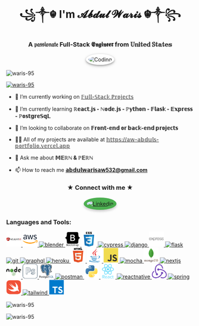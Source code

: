 <h1 align="center">꧁༒☬ I'm 𝓐𝓫𝓭𝓾𝓵 𝓦𝓪𝓻𝓲𝓼 ☬༒꧂</h1>
<h3 align="center">A 𝔭𝔞𝔰𝔰𝔦𝔬𝔫𝔞𝔱𝔢 Full-Stack 𝕰𝖓𝖌𝖎𝖓𝖊𝖊𝖗 from 𝕌𝕟𝕚𝕥𝕖𝕕 𝕊𝕥𝕒𝕥𝕖𝕤</h3>


<!-- Super fancy styled image -->
<div align="center">
  <img src="https://ardas-it.com/uploads/images/blogs/giph.gif" alt="Coding" style="border-radius: 50%; border: 6px solid #ffffff; box-shadow: 0 2px 5px rgba(0, 0, 0, 0.3), 0 3px 10px rgba(0, 0, 0, 0.2); width: 250px; filter: grayscale(30%);">
</div>


<p align="left"> <img src="https://komarev.com/ghpvc/?username=waris-95&label=Profile%20views&color=0e75b6&style=flat-square" alt="waris-95" /> </p>

<p align="left"> <a href="https://github.com/ryo-ma/github-profile-trophy"><img src="https://github-profile-trophy.vercel.app/?username=waris-95&theme=onedark" alt="waris-95" /></a> </p>

- 🔭 I’m currently working on [𝔽𝕦𝕝𝕝-𝕊𝕥𝕒𝕔𝕜 ℙ𝕣𝕠𝕛𝕖𝕔𝕥𝕤](https://econ-landing-page.vercel.app)

- 🌱 I’m currently learning **ℝ𝕖𝕒𝕔𝕥.𝕛𝕤 - ℕ𝕠𝕕𝕖.𝕛𝕤 - ℙ𝕪𝕥𝕙𝕠𝕟 - 𝔽𝕝𝕒𝕤𝕜 - 𝔼𝕩𝕡𝕣𝕖𝕤𝕤 - ℙ𝕠𝕤𝕥𝕘𝕣𝕖𝕊𝕢𝕃**

- 👯 I’m looking to collaborate on **𝔽𝕣𝕠𝕟𝕥-𝕖𝕟𝕕 𝕠𝕣 𝕓𝕒𝕔𝕜-𝕖𝕟𝕕 𝕡𝕣𝕠𝕛𝕖𝕔𝕥𝕤**

- 👨‍💻 All of my projects are available at [𝕙𝕥𝕥𝕡𝕤://𝕒𝕨-𝕒𝕓𝕕𝕦𝕝𝕤-𝕡𝕠𝕣𝕥𝕗𝕠𝕝𝕚𝕠.𝕧𝕖𝕣𝕔𝕖𝕝.𝕒𝕡𝕡](https://aw-abduls-portfolio.vercel.app)

- 💬 Ask me about **𝕄𝔼ℝℕ & ℙ𝔼ℝℕ**

- 📫 How to reach me **𝕒𝕓𝕕𝕦𝕝𝕨𝕒𝕣𝕚𝕤𝕒𝕨532@gmail.com**


<h3 align="center">★ Connect with me ★</h3>
<p align="center">
  <a href="https://linkedin.com/in/abdul waris" target="_blank" rel="noopener noreferrer">
    <img src="https://raw.githubusercontent.com/rahuldkjain/github-profile-readme-generator/master/src/images/icons/Social/linked-in-alt.svg" alt="Linkedin" height="40" width="40" style="border-radius: 50%; border: 3px solid #4CAF50; padding: 5px; background-color: #4CAF50; box-shadow: 0 4px 6px rgba(0, 0, 0, 0.2);">
  </a>
</p>


<h3 align="left">Languages and Tools:</h3>
<p align="left"> <a href="https://angular.io" target="_blank" rel="noreferrer"> <img src="https://raw.githubusercontent.com/devicons/devicon/master/icons/angularjs/angularjs-original-wordmark.svg" alt="angularjs" width="40" height="40"/> </a> <a href="https://aws.amazon.com" target="_blank" rel="noreferrer"> <img src="https://raw.githubusercontent.com/devicons/devicon/master/icons/amazonwebservices/amazonwebservices-original-wordmark.svg" alt="aws" width="40" height="40"/> </a> <a href="https://www.blender.org/" target="_blank" rel="noreferrer"> <img src="https://download.blender.org/branding/community/blender_community_badge_white.svg" alt="blender" width="40" height="40"/> </a> <a href="https://getbootstrap.com" target="_blank" rel="noreferrer"> <img src="https://raw.githubusercontent.com/devicons/devicon/master/icons/bootstrap/bootstrap-plain-wordmark.svg" alt="bootstrap" width="40" height="40"/> </a> <a href="https://www.w3schools.com/css/" target="_blank" rel="noreferrer"> <img src="https://raw.githubusercontent.com/devicons/devicon/master/icons/css3/css3-original-wordmark.svg" alt="css3" width="40" height="40"/> </a> <a href="https://www.cypress.io" target="_blank" rel="noreferrer"> <img src="https://raw.githubusercontent.com/simple-icons/simple-icons/6e46ec1fc23b60c8fd0d2f2ff46db82e16dbd75f/icons/cypress.svg" alt="cypress" width="40" height="40"/> </a> <a href="https://www.djangoproject.com/" target="_blank" rel="noreferrer"> <img src="https://cdn.worldvectorlogo.com/logos/django.svg" alt="django" width="40" height="40"/> </a> <a href="https://expressjs.com" target="_blank" rel="noreferrer"> <img src="https://raw.githubusercontent.com/devicons/devicon/master/icons/express/express-original-wordmark.svg" alt="express" width="40" height="40"/> </a> <a href="https://flask.palletsprojects.com/" target="_blank" rel="noreferrer"> <img src="https://www.vectorlogo.zone/logos/pocoo_flask/pocoo_flask-icon.svg" alt="flask" width="40" height="40"/> </a> <a href="https://git-scm.com/" target="_blank" rel="noreferrer"> <img src="https://www.vectorlogo.zone/logos/git-scm/git-scm-icon.svg" alt="git" width="40" height="40"/> </a> <a href="https://graphql.org" target="_blank" rel="noreferrer"> <img src="https://www.vectorlogo.zone/logos/graphql/graphql-icon.svg" alt="graphql" width="40" height="40"/> </a> <a href="https://heroku.com" target="_blank" rel="noreferrer"> <img src="https://www.vectorlogo.zone/logos/heroku/heroku-icon.svg" alt="heroku" width="40" height="40"/> </a> <a href="https://www.w3.org/html/" target="_blank" rel="noreferrer"> <img src="https://raw.githubusercontent.com/devicons/devicon/master/icons/html5/html5-original-wordmark.svg" alt="html5" width="40" height="40"/> </a> <a href="https://www.java.com" target="_blank" rel="noreferrer"> <img src="https://raw.githubusercontent.com/devicons/devicon/master/icons/java/java-original.svg" alt="java" width="40" height="40"/> </a> <a href="https://developer.mozilla.org/en-US/docs/Web/JavaScript" target="_blank" rel="noreferrer"> <img src="https://raw.githubusercontent.com/devicons/devicon/master/icons/javascript/javascript-original.svg" alt="javascript" width="40" height="40"/> </a> <a href="https://mochajs.org" target="_blank" rel="noreferrer"> <img src="https://www.vectorlogo.zone/logos/mochajs/mochajs-icon.svg" alt="mocha" width="40" height="40"/> </a> <a href="https://www.mongodb.com/" target="_blank" rel="noreferrer"> <img src="https://raw.githubusercontent.com/devicons/devicon/master/icons/mongodb/mongodb-original-wordmark.svg" alt="mongodb" width="40" height="40"/> </a> <a href="https://nextjs.org/" target="_blank" rel="noreferrer"> <img src="https://cdn.worldvectorlogo.com/logos/nextjs-2.svg" alt="nextjs" width="40" height="40"/> </a> <a href="https://nodejs.org" target="_blank" rel="noreferrer"> <img src="https://raw.githubusercontent.com/devicons/devicon/master/icons/nodejs/nodejs-original-wordmark.svg" alt="nodejs" width="40" height="40"/> </a> <a href="https://www.photoshop.com/en" target="_blank" rel="noreferrer"> <img src="https://raw.githubusercontent.com/devicons/devicon/master/icons/photoshop/photoshop-line.svg" alt="photoshop" width="40" height="40"/> </a> <a href="https://www.postgresql.org" target="_blank" rel="noreferrer"> <img src="https://raw.githubusercontent.com/devicons/devicon/master/icons/postgresql/postgresql-original-wordmark.svg" alt="postgresql" width="40" height="40"/> </a> <a href="https://postman.com" target="_blank" rel="noreferrer"> <img src="https://www.vectorlogo.zone/logos/getpostman/getpostman-icon.svg" alt="postman" width="40" height="40"/> </a> <a href="https://www.python.org" target="_blank" rel="noreferrer"> <img src="https://raw.githubusercontent.com/devicons/devicon/master/icons/python/python-original.svg" alt="python" width="40" height="40"/> </a> <a href="https://reactjs.org/" target="_blank" rel="noreferrer"> <img src="https://raw.githubusercontent.com/devicons/devicon/master/icons/react/react-original-wordmark.svg" alt="react" width="40" height="40"/> </a> <a href="https://reactnative.dev/" target="_blank" rel="noreferrer"> <img src="https://reactnative.dev/img/header_logo.svg" alt="reactnative" width="40" height="40"/> </a> <a href="https://redux.js.org" target="_blank" rel="noreferrer"> <img src="https://raw.githubusercontent.com/devicons/devicon/master/icons/redux/redux-original.svg" alt="redux" width="40" height="40"/> </a> <a href="https://spring.io/" target="_blank" rel="noreferrer"> <img src="https://www.vectorlogo.zone/logos/springio/springio-icon.svg" alt="spring" width="40" height="40"/> </a> <a href="https://developer.apple.com/swift/" target="_blank" rel="noreferrer"> <img src="https://raw.githubusercontent.com/devicons/devicon/master/icons/swift/swift-original.svg" alt="swift" width="40" height="40"/> </a> <a href="https://tailwindcss.com/" target="_blank" rel="noreferrer"> <img src="https://www.vectorlogo.zone/logos/tailwindcss/tailwindcss-icon.svg" alt="tailwind" width="40" height="40"/> </a> <a href="https://www.typescriptlang.org/" target="_blank" rel="noreferrer"> <img src="https://raw.githubusercontent.com/devicons/devicon/master/icons/typescript/typescript-original.svg" alt="typescript" width="40" height="40"/> </a> </p>

<p><img align="center" src="https://github-readme-stats.vercel.app/api/top-langs?username=waris-95&show_icons=true&locale=en&layout=compact" alt="waris-95" /></p>

<p><img align="center" src="https://github-readme-streak-stats.herokuapp.com/?user=waris-95&" alt="waris-95" /></p>
